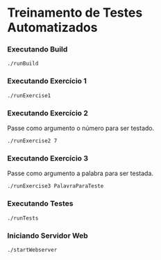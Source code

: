 # Treinamento de Testes Automatizados


### Executando Build

```
./runBuild
```

### Executando Exercício 1

```
./runExercise1
```

### Executando Exercício 2

Passe como argumento o número para ser testado.

```
./runExercise2 7
```

### Executando Exercício 3

Passe como argumento a palabra para ser testada.

```
./runExercise3 PalavraParaTeste
```

### Executando Testes

```
./runTests
```

### Iniciando Servidor Web

```
./startWebserver
```